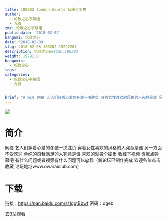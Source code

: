 ```yaml
---
title: 180202 london hearts 私服大奖赛
author:
  - 伦敦之心字幕组
  - 九條
zmz: 伦敦之心字幕组
publishdate: '2018-02-02'
bangumi: 伦敦之心
date: '2018-02-09'
slug: 2018-02-08-180202-19297207
description: 伦敦之心&#8226;180202
weight: 19791.0
bangumis:
  - 伦敦之心
tags:
categories:
  - 伦敦之心字幕组
  - 九條


brief: "# 简介 网络 艺人们穿着心爱的冬装一决胜负 穿着女性喜欢的风格的人究竟是谁 另一方面 不受欢迎 单纯的自我满足的人究竟是谁 喜欢的就投个硬币 收藏下视频 贡献点弹幕吧 有什么问题或者视频有什么问题可以@我（新论坛已制作完成 欢迎各位点击收藏 论坛地址www.owaraiclub.com） # 下载 链接：https://pan.baidu.com/s/1ggtBbwf 密码：qgeb"
---
```

![](https://i.imgur.com/1GmuUSY.jpg)
# 简介
网络
艺人们穿着心爱的冬装一决胜负 穿着女性喜欢的风格的人究竟是谁
 另一方面 不受欢迎 单纯的自我满足的人究竟是谁 喜欢的就投个硬币 收藏下视频 贡献点弹幕吧 有什么问题或者视频有什么问题可以@我（新论坛已制作完成 欢迎各位点击收藏 论坛地址www.owaraiclub.com）

# 下载
链接：https://pan.baidu.com/s/1ggtBbwf
密码：qgeb

[去B站观看](https://www.bilibili.com/video/av19297207/)

